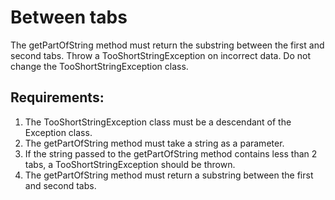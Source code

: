 # Between tabs

The getPartOfString method must return the substring between the first and second tabs.
Throw a TooShortStringException on incorrect data.
Do not change the TooShortStringException class.


## Requirements:
1. The TooShortStringException class must be a descendant of the Exception class.
2. The getPartOfString method must take a string as a parameter.
3. If the string passed to the getPartOfString method contains less than 2 tabs, a TooShortStringException should be thrown.
4. The getPartOfString method must return a substring between the first and second tabs.